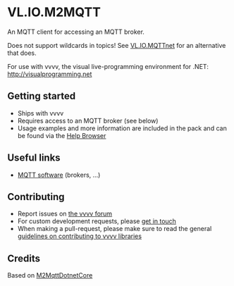 # VL.IO.M2MQTT
An MQTT client for accessing an MQTT broker.

Does not support wildcards in topics! See [VL.IO.MQTTnet](https://www.nuget.org/packages/VL.IO.MQTTnet) for an alternative that does.

For use with vvvv, the visual live-programming environment for .NET: http://visualprogramming.net

## Getting started
- Ships with vvvv
- Requires access to an MQTT broker (see below)
- Usage examples and more information are included in the pack and can be found via the [Help Browser](https://thegraybook.vvvv.org/reference/hde/findinghelp.html)

## Useful links
- [MQTT software](https://mqtt.org/software/) (brokers, ...)

## Contributing
- Report issues on [the vvvv forum](https://discourse.vvvv.org/c/vvvv-gamma/28)
- For custom development requests, please [get in touch](mailto:devvvvs@vvvv.org)
- When making a pull-request, please make sure to read the general [guidelines on contributing to vvvv libraries](https://thegraybook.vvvv.org/reference/extending/contributing.html)

## Credits
Based on [M2MqttDotnetCore](https://www.nuget.org/packages/M2MqttDotnetCore/)
